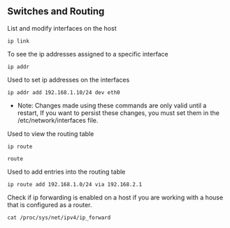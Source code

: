 ## Switches and Routing

List and modify interfaces on the host
```
ip link
```

To see the ip addresses assigned to a specific interface
```
ip addr
```

Used to set ip addresses on the interfaces
```
ip addr add 192.168.1.10/24 dev eth0
```

- Note: Changes made using these commands are only valid until a restart, If you want to persist these changes, you must set them in the /etc/network/interfaces file.

Used to view the routing table
```
ip route
```
```
route
```

Used to add entries into the routing table
```
ip route add 192.168.1.0/24 via 192.168.2.1
```

Check if ip forwarding is enabled on a host if you are working with a house that is configured as a router.
```
cat /proc/sys/net/ipv4/ip_forward
```
